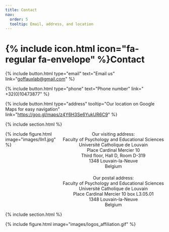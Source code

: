 ```yaml
---
title: Contact
nav:
  order: 5
  tooltip: Email, address, and location
---
```


# {% include icon.html icon="fa-regular fa-envelope" %}Contact

{%
  include button.html
  type="email"
  text="Email us"
  link="goffauxlab@gmail.com"
%}

{% 
  include button.html 
  type="phone" 
  text="Phone number" 
  link=" +32(0)10473877" 
%} 

{%
  include button.html
  type="address"
  tooltip="Our location on Google Maps for easy navigation"
  link="https://goo.gl/maps/z4Y6H3Se6YukUR6C9"
%}

{% include section.html %}

<div style="display: flex; align-items: start;">
  <!-- Image on the left -->
  <div style="flex: 1; padding-right: 20px;">
    {% include figure.html image="images/lln1.jpg" %}
  </div>

  <!-- Text columns on the right -->
  <div style="flex: 2;">
    <div style="display: flex; flex-direction: column; justify-content: space-between;">
      <!-- First column (visiting address) -->
      <div style="margin-bottom: 20px;">
        <center>
          Our visiting address: <br>
          Faculty of Psychology and Educational Sciences <br>
          Université Catholique de Louvain <br>
          Place Cardinal Mercier 10 <br>
          Third floor, Hall D, Room D-319 <br>
          1348 Louvain-la-Neuve <br>
          Belgium
        </center>
      </div>
      <!-- Second column (postal address) -->
      <div>
        <center>
          Our postal address: <br>
          Faculty of Psychology and Educational Sciences <br>
          Université Catholique de Louvain <br>
          Place Cardinal Mercier 10 box L3.05.01 <br>
          1348 Louvain-la-Neuve <br>
          Belgium
        </center>
      </div>
    </div>
  </div>
</div>

{% include section.html %}

{%
  include figure.html
  image="images/logos_affiliation.gif"
%}

